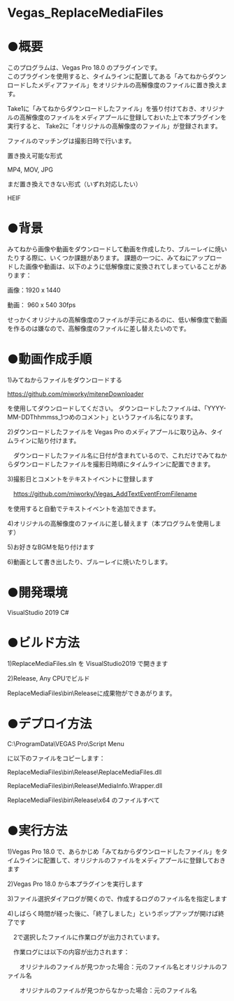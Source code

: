 # Vegas_ReplaceMediaFiles
# ●概要

このプログラムは、Vegas Pro 18.0 のプラグインです。  
このプラグインを使用すると、タイムラインに配置してある「みてねからダウンロードしたメディアファイル」をオリジナルの高解像度のファイルに置き換えます。 

Take1に「みてねからダウンロードしたファイル」を張り付けておき、オリジナルの高解像度のファイルをメディアプールに登録しておいた上で本プラグインを実行すると、
Take2に「オリジナルの高解像度のファイル」が登録されます。

ファイルのマッチングは撮影日時で行います。

置き換え可能な形式

MP4, MOV, JPG

まだ置き換えできない形式（いずれ対応したい）

HEIF


# ●背景

みてねから画像や動画をダウンロードして動画を作成したり、ブルーレイに焼いたりする際に、いくつか課題があります。
課題の一つに、みてねにアップロードした画像や動画は、以下のように低解像度に変換されてしまっていることがあります：

画像：1920 x 1440

動画： 960 x 540 30fps

せっかくオリジナルの高解像度のファイルが手元にあるのに、低い解像度で動画を作るのは嫌なので、高解像度のファイルに差し替えたいのです。

# ●動画作成手順

1)みてねからファイルをダウンロードする

  https://github.com/miworky/miteneDownloader

  を使用してダウンロードしてください。
  ダウンロードしたファイルは、「YYYY-MM-DDThhmmss_1つめのコメント」というファイル名になります。
  
2)ダウンロードしたファイルを Vegas Pro のメディアプールに取り込み、タイムラインに貼り付けます。

　ダウンロードしたファイル名に日付が含まれているので、これだけでみてねからダウンロードしたファイルを撮影日時順にタイムラインに配置できます。

3)撮影日とコメントをテキストイベントに登録します

　https://github.com/miworky/Vegas_AddTextEventFromFilename

  を使用すると自動でテキストイベントを追加できます。

4)オリジナルの高解像度のファイルに差し替えます（本プログラムを使用します）

5)お好きなBGMを貼り付けます

6)動画として書き出したり、ブルーレイに焼いたりします。


# ●開発環境

VisualStudio 2019 C#

# ●ビルド方法

1)ReplaceMediaFiles.sln を VisualStudio2019 で開きます

2)Release, Any CPUでビルド

ReplaceMediaFiles\bin\Releaseに成果物ができあがります。


# ●デプロイ方法

C:\ProgramData\VEGAS Pro\Script Menu

に以下のファイルをコピーします：

ReplaceMediaFiles\bin\Release\ReplaceMediaFiles.dll

ReplaceMediaFiles\bin\Release\MediaInfo.Wrapper.dll

ReplaceMediaFiles\bin\Release\x64 のファイルすべて


# ●実行方法

1)Vegas Pro 18.0 で、あらかじめ「みてねからダウンロードしたファイル」をタイムラインに配置して、オリジナルのファイルをメディアプールに登録しておきます

2)Vegas Pro 18.0 から本プラグインを実行します

3)ファイル選択ダイアログが開くので、作成するログのファイル名を指定します

4)しばらく時間が経った後に、「終了しました」というポップアップが開けば終了です

　2で選択したファイルに作業ログが出力されています。
 
 　作業ログには以下の内容が出力されます：
  
　　オリジナルのファイルが見つかった場合：元のファイル名とオリジナルのファイル名
  
　　オリジナルのファイルが見つからなかった場合：元のファイル名



